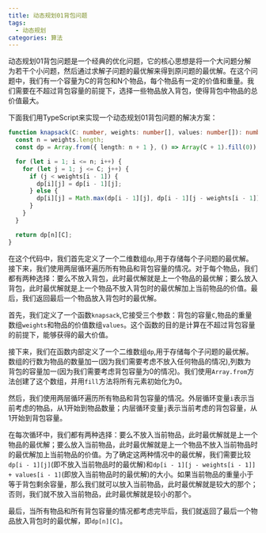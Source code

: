 ```yaml
---
title: 动态规划01背包问题
tags:
  - 动态规划
categories: 算法
---
```

动态规划01背包问题是一个经典的优化问题，它的核心思想是将一个大问题分解为若干个小问题，然后通过求解子问题的最优解来得到原问题的最优解。在这个问题中，我们有一个容量为C的背包和N个物品，每个物品有一定的价值和重量。我们需要在不超过背包容量的前提下，选择一些物品放入背包，使得背包中物品的总价值最大。

下面我们用TypeScript来实现一个动态规划01背包问题的解决方案：

```typescript
function knapsack(C: number, weights: number[], values: number[]): number {
  const n = weights.length;
  const dp = Array.from({ length: n + 1 }, () => Array(C + 1).fill(0));

  for (let i = 1; i <= n; i++) {
    for (let j = 1; j <= C; j++) {
      if (j < weights[i - 1]) {
        dp[i][j] = dp[i - 1][j];
      } else {
        dp[i][j] = Math.max(dp[i - 1][j], dp[i - 1][j - weights[i - 1]] + values[i - 1]);
      }
    }
  }

  return dp[n][C];
}
```

在这个代码中，我们首先定义了一个二维数组`dp`,用于存储每个子问题的最优解。接下来，我们使用两层循环遍历所有物品和背包容量的情况。对于每个物品，我们都有两种选择：要么不放入背包，此时最优解就是上一个物品的最优解；要么放入背包，此时最优解就是上一个物品不放入背包时的最优解加上当前物品的价值。最后，我们返回最后一个物品放入背包时的最优解。

首先，我们定义了一个函数`knapsack`,它接受三个参数：背包的容量`C`,物品的重量数组`weights`和物品的价值数组`values`。这个函数的目的是计算在不超过背包容量的前提下，能够获得的最大价值。

接下来，我们在函数内部定义了一个二维数组`dp`,用于存储每个子问题的最优解。数组的行数为物品的数量加一(因为我们需要考虑不放入任何物品的情况),列数为背包的容量加一(因为我们需要考虑背包容量为0的情况)。我们使用`Array.from`方法创建了这个数组，并用`fill`方法将所有元素初始化为0。

然后，我们使用两层循环遍历所有物品和背包容量的情况。外层循环变量`i`表示当前考虑的物品，从1开始到物品数量；内层循环变量`j`表示当前考虑的背包容量，从1开始到背包容量。

在每次循环中，我们都有两种选择：要么不放入当前物品，此时最优解就是上一个物品的最优解；要么放入当前物品，此时最优解就是上一个物品不放入当前物品时的最优解加上当前物品的价值。为了确定这两种情况中的最优解，我们需要比较`dp[i - 1][j]`(即不放入当前物品时的最优解)和`dp[i - 1][j - weights[i - 1]] + values[i - 1]`(即放入当前物品时的最优解)的大小。如果当前物品的重量小于等于背包剩余容量，那么我们就可以放入当前物品，此时最优解就是较大的那个；否则，我们就不放入当前物品，此时最优解就是较小的那个。

最后，当所有物品和所有背包容量的情况都考虑完毕后，我们就返回了最后一个物品放入背包时的最优解，即`dp[n][C]`。
